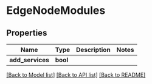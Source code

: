 # EdgeNodeModules

## Properties

Name | Type | Description | Notes
------------ | ------------- | ------------- | -------------
**add_services** | **bool** |  | 

[[Back to Model list]](../README.md#documentation-for-models) [[Back to API list]](../README.md#documentation-for-api-endpoints) [[Back to README]](../README.md)


